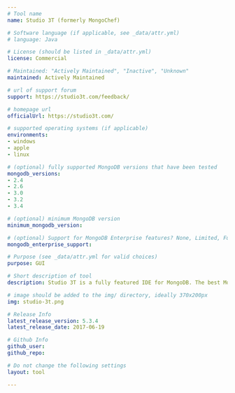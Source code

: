 ```yaml
---
# Tool name
name: Studio 3T (formerly MongoChef) 

# Software language (if applicable, see _data/attr.yml)
# language: Java

# License (should be listed in _data/attr.yml)
license: Commercial

# Maintained: "Actively Maintained", "Inactive", "Unknown"
maintained: Actively Maintained

# url of support forum
support: https://studio3t.com/feedback/

# homepage url
officialUrl: https://studio3t.com/

# supported operating systems (if applicable)
environments:
- windows
- apple
- linux

# (optional) fully supported MongoDB versions that have been tested
mongodb_versions:
- 2.4
- 2.6
- 3.0
- 3.2
- 3.4

# (optional) minimum MongoDB version
minimum_mongodb_version:

# (optional) Support for MongoDB Enterprise features? None, Limited, Full
mongodb_enterprise_support: 

# Purpose (see _data/attr.yml for valid choices)
purpose: GUI

# Short description of tool
description: Studio 3T is a fully featured IDE for MongoDB. The best MongoDB GUI for MongoDB professionals. Studio 3T is free for personal and non-commercial use. Full support for MongoDB 3.4

# image should be added to the img/ directory, ideally 370x200px
img: studio-3t.png

# Release Info
latest_release_version: 5.3.4
latest_release_date: 2017-06-19

# Github Info
github_user: 
github_repo: 

# Do not change the following settings
layout: tool

---
```

